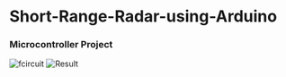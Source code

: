 # Short-Range-Radar-using-Arduino
### Microcontroller Project
![fcircuit](https://github.com/meetshaks/Short-Range-Radar-using-Arduino/assets/98010607/370ed8ad-d8a0-4128-ab8f-bc8296305650)
![Result](https://github.com/meetshaks/Short-Range-Radar-using-Arduino/assets/98010607/d3dd2aff-e5d9-42b4-9ea1-56181c2a3dba)
